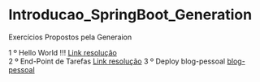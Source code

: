 # Introducao_SpringBoot_Generation
Exercícios Propostos pela Generaion

1 º Hello World !!! <a href="https://github.com/luisfsm/Introducao_SpringBoot_Generation/tree/master/HELLO_WORLD">Link resolução</a> <br>
2 º End-Point de Tarefas <a href="https://github.com/luisfsm/Introducao_SpringBoot_Generation/tree/master/AtividadeSemanal">Link resolução</a> 
3 º Deploy blog-pessoal <a href="https://bloggenlfelipe.herokuapp.com/">blog-pessoal</a>
